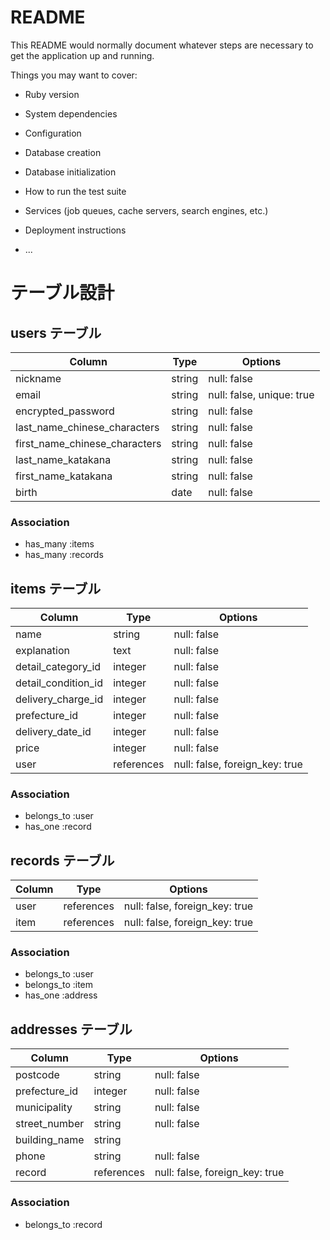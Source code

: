 # README

This README would normally document whatever steps are necessary to get the
application up and running.

Things you may want to cover:

* Ruby version

* System dependencies

* Configuration

* Database creation

* Database initialization

* How to run the test suite

* Services (job queues, cache servers, search engines, etc.)

* Deployment instructions

* ...

# テーブル設計

## users テーブル

| Column                        | Type    | Options     |
| ------------------            | ------- | ----------- |
| nickname                      | string  | null: false |
| email                         | string  | null: false, unique: true |
| encrypted_password            | string  | null: false |
| last_name_chinese_characters  | string  | null: false |
| first_name_chinese_characters | string  | null: false |
| last_name_katakana            | string  | null: false |
| first_name_katakana           | string  | null: false |
| birth                         | date    | null: false |


### Association

- has_many :items
- has_many :records


## items テーブル

| Column                | Type        | Options                        |
| --------------------- | ----------- | ------------------------------ |
| name                  | string      | null: false                    |
| explanation           | text        | null: false                    |
| detail_category_id    | integer     | null: false                    |
| detail_condition_id   | integer     | null: false                    |
| delivery_charge_id    | integer     | null: false                    |
| prefecture_id         | integer     | null: false                    |
| delivery_date_id      | integer     | null: false                    |
| price                 | integer     | null: false                    |
| user                  | references  | null: false, foreign_key: true |

### Association

- belongs_to :user
- has_one :record



## records テーブル

| Column             | Type       | Options                        |
| ------------------ | ---------- | ------------------------------ |
| user               | references | null: false, foreign_key: true |
| item               | references | null: false, foreign_key: true |

### Association

- belongs_to :user
- belongs_to :item
- has_one :address


## addresses テーブル

| Column                        | Type       | Options                        |
| ----------------------------- | ---------- | ------------------------------ |
| postcode                      | string     | null: false                    |
| prefecture_id                 | integer    | null: false                    |
| municipality                  | string     | null: false                    |
| street_number                 | string     | null: false                    |
| building_name                 | string     |                                |
| phone                         | string     | null: false                    |
| record                        | references | null: false, foreign_key: true |

### Association

- belongs_to :record